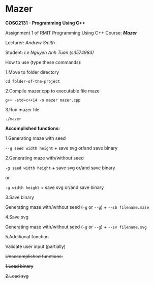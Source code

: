 # Mazer

**COSC2131 - Programming Using C++**

Assignment 1 of RMIT Programming Using C++ Course: **_Mazer_**

Lecturer: _Andrew Smith_

Student: _Le Nguyen Anh Tuan (s3574983)_

How to use (type these commands):

1.Move to folder directory

`cd folder-of-the-project`

2.Compile mazer.cpp to executable file maze

`g++ -std=c++14 -o mazer mazer.cpp`

3.Run mazer file

`./mazer`

**Accomplished functions:**

1.Generating maze with seed

`--g seed width height` + save svg or/and save binary

2.Generating maze with/without seed

`-g seed width height` + save svg or/and save binary

or

`-g width height` + save svg or/and save binary

3.Save binary

Generating maze with/without seed (`-g` or `--g`) + `--sb filename.maze`

4.Save svg

Generating maze with/without seed (`-g` or `--g`) + `--sv filename.svg`

5.Additional function

Validate user input (partially)

~~Unaccomplished functions:~~

~~1.Load binary~~

~~2.Load svg~~
